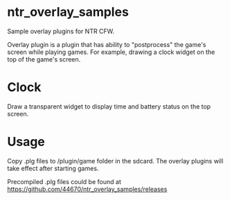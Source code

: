 # ntr_overlay_samples
Sample overlay plugins for NTR CFW. 

Overlay plugin is a plugin that has ability to "postprocess" the game's screen while playing games. For example, drawing a clock widget on the top of the game's screen.


# Clock
Draw a transparent widget to display time and battery status on the top screen.


# Usage
Copy .plg files to /plugin/game folder in the sdcard. The overlay plugins will take effect after starting games.

Precompiled .plg files could be found at https://github.com/44670/ntr_overlay_samples/releases
